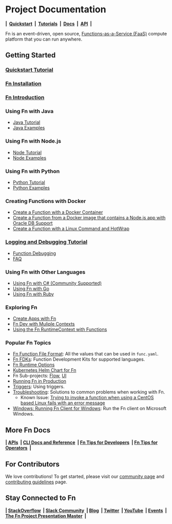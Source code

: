 # Project Documentation

**| &nbsp;[Quickstart](https://github.com/fnproject/fn#quickstart)&nbsp; | &nbsp;[Tutorials](https://fnproject.io/tutorials)&nbsp; |  &nbsp;[Docs](https://github.com/fnproject/docs)&nbsp; | &nbsp;[API](http://petstore.swagger.io/?url=https://raw.githubusercontent.com/fnproject/fn/master/docs/swagger_v2.yml)&nbsp; |**


Fn is an event-driven, open source, [Functions-as-a-Service (FaaS)](https://github.com/fnproject/docs/blob/master/fn/general/introduction.md) compute platform that you can run anywhere.


## Getting Started
### [Quickstart Tutorial](https://github.com/fnproject/fn#quickstart)
### [Fn Installation](https://fnproject.io/tutorials/install/)
### [Fn Introduction](https://github.com/fnproject/docs/blob/master/fn/general/introduction.md)

### Using Fn with Java
* [Java Tutorial](https://fnproject.io/tutorials/JavaFDKIntroduction/)
* [Java Examples](https://github.com/fnproject/docs/tree/master/fdks/fdk-java)

### Using Fn with Node.js
* [Node Tutorial](https://github.com/fnproject/tutorials/blob/master/node/intro/README.md)
* [Node Examples](https://github.com/fnproject/docs/tree/master/fdks/fdk-node)

### Using Fn with Python
* [Python Tutorial](https://fnproject.io/tutorials/python/intro/)
* [Python Examples](https://github.com/fnproject/docs/tree/master/fdks/fdk-python)

### Creating Functions with Docker
* [Create a Function with a Docker Container](https://fnproject.io/tutorials/ContainerAsFunction/)
* [Create a Function from a Docker image that contains a Node.js app with Oracle DB Support](https://fnproject.io/tutorials/node/custom-db/)
* [Create a Function with a Linux Command and HotWrap](https://fnproject.io/tutorials/docker/CustomLinuxContainer/)

### [Logging and Debugging Tutorial](https://github.com/fnproject/tutorials/blob/master/Troubleshooting/README.md)
* [Function Debugging](https://github.com/fnproject/docs/blob/master/fn/troubleshoot/debug-loglevel.md)
* [FAQ](fn/general/faq.md)

### Using Fn with Other Languages
* [Using Fn with C# (Community Supported)](https://fnproject.io/tutorials/csharp/intro/)
* [Using Fn with Go](https://fnproject.io/tutorials/Introduction/)
* [Using Fn with Ruby](https://fnproject.io/tutorials/ruby/intro/)

### Exploring Fn
* [Create Apps with Fn](https://fnproject.io/tutorials/Apps/)
* [Fn Dev with Muliple Contexts](https://fnproject.io/tutorials/basics/UsingContexts/)
* [Using the Fn RuntimeContext with Functions](https://fnproject.io/tutorials/basics/UsingRuntimeContext/)

###  Popular Fn Topics
* [Fn Function File Format](fn/develop/func-file.md): All the values that can be used in `func.yaml`.
* [Fn FDKs](fn/develop/fdks.md): Function Development Kits for supported languages.
* [Fn Runtime Options](https://github.com/fnproject/docs/blob/master/fn/operate/options.md)
* [Kubernetes Helm Chart for Fn](https://github.com/fnproject/fn-helm/)
* Fn Sub-projects: [Flow](https://github.com/fnproject/flow), [UI](https://github.com/fnproject/ui)
* [Running Fn in Production](https://github.com/fnproject/docs/blob/master/fn/operate/production.md)
* [Triggers](fn/develop/triggers.md): Using triggers.
* [Troubleshooting](fn/troubleshoot/README.md): Solutions to common problems when working with Fn.
    * Known Issue: [Trying to invoke a function when using a CentOS based Linux fails with an error message](fn/troubleshoot/known-issues/2019-08-fn-invoke-fails.md)
* [Windows: Running Fn Client for Windows](fn/develop/running-fn-client-windows.md): Run the Fn client on Microsoft Windows.


## More Fn Docs
**| [APIs](https://github.com/fnproject/docs/blob/master/fn/develop/README.md#advanced)&nbsp; | 
[CLI Docs and Reference](https://github.com/fnproject/docs/tree/master/cli)&nbsp; | 
[Fn Tips for Developers](https://github.com/fnproject/docs/tree/master/fn/develop)&nbsp; | 
[Fn Tips for Operators](https://github.com/fnproject/docs/blob/master/fn/operate/README.md)&nbsp; |**


## For Contributors
We love contributions! To get started, please visit our [community page](/community/README.md) and [contributing guidelines](community/CONTRIBUTING.md) page.


## Stay Connected to Fn
**| [StackOverflow](https://stackoverflow.com/questions/tagged/fn)&nbsp; | [Slack Community](http://slack.fnproject.io)&nbsp; | 
[Blog](https://medium.com/fnproject)&nbsp; | 
[Twitter](https://twitter.com/fnproject)&nbsp; |
[YouTube](https://www.youtube.com/channel/UCo3fJqEGRx9PW_ODXk3b1nw)&nbsp; |
[Events](http://events.fnproject.io)&nbsp; | 
[The Fn Project Presentation Master](http://deck.fnproject.io)&nbsp; |** 
